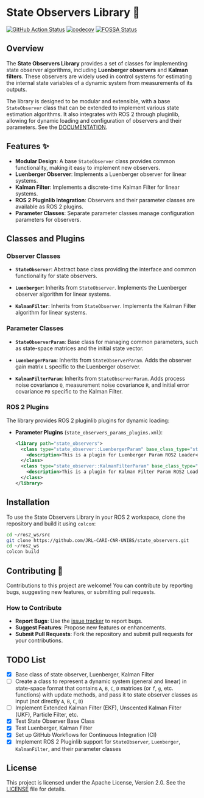 # State Observers Library 🚀

[![GitHub Action Status](https://github.com/JRL-CARI-CNR-UNIBS/state_observers/workflows/main/badge.svg)](https://github.com/JRL-CARI-CNR-UNIBS/state_observers)
[![codecov](https://codecov.io/gh/JRL-CARI-CNR-UNIBS/state_observers/graph/badge.svg?token=WTBYK3VQAT)](https://codecov.io/gh/JRL-CARI-CNR-UNIBS/state_observers)
[![FOSSA Status](https://app.fossa.com/api/projects/git%2Bgithub.com%2FJRL-CARI-CNR-UNIBS%2Fstate_observers.svg?type=shield&issueType=license)](https://app.fossa.com/projects/git%2Bgithub.com%2FJRL-CARI-CNR-UNIBS%2Fstate_observers?ref=badge_shield&issueType=license)

## Overview

The **State Observers Library** provides a set of classes for implementing state observer algorithms, including **Luenberger observers** and **Kalman filters**. These observers are widely used in control systems for estimating the internal state variables of a dynamic system from measurements of its outputs.

The library is designed to be modular and extensible, with a base `StateObserver` class that can be extended to implement various state estimation algorithms. It also integrates with ROS 2 through pluginlib, allowing for dynamic loading and configuration of observers and their parameters. See the [DOCUMENTATION](https://jrl-cari-cnr-unibs.github.io/state_observers/).

## Features ✨

- **Modular Design**: A base `StateObserver` class provides common functionality, making it easy to implement new observers.
- **Luenberger Observer**: Implements a Luenberger observer for linear systems.
- **Kalman Filter**: Implements a discrete-time Kalman Filter for linear systems.
- **ROS 2 Pluginlib Integration**: Observers and their parameter classes are available as ROS 2 plugins.
- **Parameter Classes**: Separate parameter classes manage configuration parameters for observers.

## Classes and Plugins

### Observer Classes

- **`StateObserver`**: Abstract base class providing the interface and common functionality for state observers.

- **`Luenberger`**: Inherits from `StateObserver`. Implements the Luenberger observer algorithm for linear systems.

- **`KalmanFilter`**: Inherits from `StateObserver`. Implements the Kalman Filter algorithm for linear systems.

### Parameter Classes

- **`StateObserverParam`**: Base class for managing common parameters, such as state-space matrices and the initial state vector.

- **`LuenbergerParam`**: Inherits from `StateObserverParam`. Adds the observer gain matrix `L` specific to the Luenberger observer.

- **`KalmanFilterParam`**: Inherits from `StateObserverParam`. Adds process noise covariance `Q`, measurement noise covariance `R`, and initial error covariance `P0` specific to the Kalman Filter.

### ROS 2 Plugins

The library provides ROS 2 pluginlib plugins for dynamic loading:

- **Parameter Plugins** (`state_observers_params_plugins.xml`):

  ```xml
  <library path="state_observers">
    <class type="state_observer::LuenbergerParam" base_class_type="state_observer::StateObserverParam">
      <description>This is a plugin for Luenberger Param ROS2 Loader</description>
    </class>
    <class type="state_observer::KalmanFilterParam" base_class_type="state_observer::StateObserverParam">
      <description>This is a plugin for Kalman Filter Param ROS2 Loader</description>
    </class>
  </library>
  ```

## Installation

To use the State Observers Library in your ROS 2 workspace, clone the repository and build it using `colcon`:

```bash
cd ~/ros2_ws/src
git clone https://github.com/JRL-CARI-CNR-UNIBS/state_observers.git
cd ~/ros2_ws
colcon build
```

## Contributing 🤝

Contributions to this project are welcome! You can contribute by reporting bugs, suggesting new features, or submitting pull requests.

### How to Contribute

- **Report Bugs**: Use the [issue tracker](https://github.com/JRL-CARI-CNR-UNIBS/state_observers/issues) to report bugs.
- **Suggest Features**: Propose new features or enhancements.
- **Submit Pull Requests**: Fork the repository and submit pull requests for your contributions.

## TODO List

- [x] Base class of state observer, Luenberger, Kalman Filter
- [ ] Create a class to represent a dynamic system (general and linear) in state-space format that contains `A`, `B`, `C`, `D` matrices (or `f`, `g`, etc. functions) with update methods, and pass it to state observer classes as input (not directly `A`, `B`, `C`, `D`)
- [ ] Implement Extended Kalman Filter (EKF), Unscented Kalman Filter (UKF), Particle Filter, etc.
- [x] Test State Observer Base Class
- [x] Test Luenberger, Kalman Filter
- [x] Set up GitHub Workflows for Continuous Integration (CI)
- [x] Implement ROS 2 Pluginlib support for `StateObserver`, `Luenberger`, `KalmanFilter`, and their parameter classes

## License

This project is licensed under the Apache License, Version 2.0. See the [LICENSE](LICENSE) file for details.
